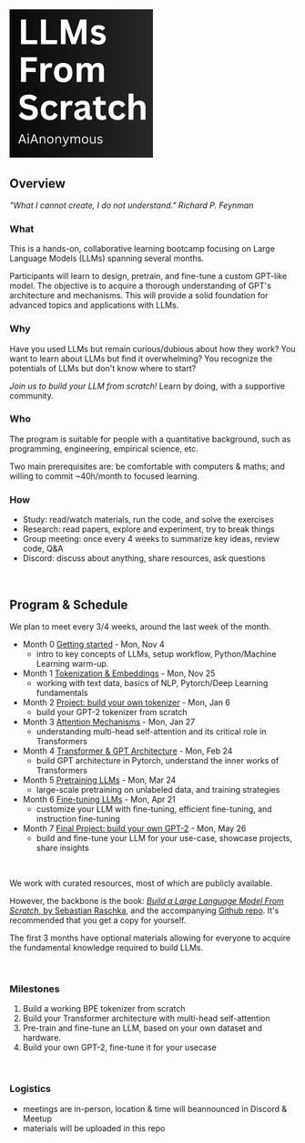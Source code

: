 
<img src="Supporting/Images/course_logo.png" alt="LLMs From Scratch" width="50%">

<br>

## Overview
*"What I cannot create, I do not understand." Richard P. Feynman*

### What
This is a hands-on, collaborative learning bootcamp focusing on Large Language Models (LLMs) spanning several months. 

Participants will learn to design, pretrain, and fine-tune a custom GPT-like model. The objective is to acquire a thorough understanding of GPT's architecture and mechanisms. This will provide a solid foundation for advanced topics and applications with LLMs.

### Why
Have you used LLMs but remain curious/dubious about how they work?
You want to learn about LLMs but find it overwhelming?
You recognize the potentials of LLMs but don't know where to start?

*Join us to build your LLM from scratch!* Learn by doing, with a supportive community.

### Who
The program is suitable for people with a quantitative background, such as programming, engineering, empirical science, etc. 

Two main prerequisites are: be comfortable with computers & maths; and willing to commit ~40h/month to focused learning.

### How
- Study: read/watch materials, run the code, and solve the exercises
- Research: read papers, explore and experiment, try to break things
- Group meeting: once every 4 weeks to summarize key ideas, review code, Q&A
- Discord: discuss about anything, share resources, ask questions

<br>

## Program & Schedule 

We plan to meet every 3/4 weeks, around the last week of the month.
- Month 0 [Getting started](Meeting-0/README.md) - Mon, Nov 4
  - intro to key concepts of LLMs, setup workflow, Python/Machine Learning warm-up.
- Month 1 [Tokenization & Embeddings](Meeting-1/README.md) - Mon, Nov 25
  - working with text data, basics of NLP, Pytorch/Deep Learning fundamentals
- Month 2 [Project: build your own tokenizer](Meeting-2/README.md) - Mon, Jan 6
  - build your GPT-2 tokenizer from scratch
- Month 3 [Attention Mechanisms](Meeting-3/README.md) - Mon, Jan 27
  - understanding multi-head self-attention and its critical role in Transformers
- Month 4 [Transformer & GPT Architecture](Meeting-4/README.md) - Mon, Feb 24
  - build GPT architecture in Pytorch, understand the inner works of Transformers
- Month 5 [Pretraining LLMs](Meeting-5/README.md) - Mon, Mar 24
  - large-scale pretraining on unlabeled data, and training strategies
- Month 6 [Fine-tuning LLMs](Meeting-6/README.md) - Mon, Apr 21
  - customize your LLM with fine-tuning, efficient fine-tuning, and instruction fine-tuning
- Month 7 [Final Project: build your own GPT-2](Meeting-7/README.md) - Mon, May 26
  - build and fine-tune your LLM for your use-case, showcase projects, share insights

<br>

We work with curated resources, most of which are publicly available. 

However, the backbone is the book: [*Build a Large Language Model From Scratch*, by Sebastian Raschka](https://www.manning.com/books/build-a-large-language-model-from-scratch), and the accompanying [Github repo](https://github.com/rasbt/LLMs-from-scratch). It's recommended that you get a copy for yourself.

The first 3 months have optional materials allowing for everyone to acquire the fundamental knowledge required to build LLMs.

<br>

### Milestones
1) Build a working BPE tokenizer from scratch
2) Build your Transformer architecture with multi-head self-attention
3) Pre-train and fine-tune an LLM, based on your own dataset and hardware.
4) Build your own GPT-2, fine-tune it for your usecase

<br>

### Logistics
- meetings are in-person, location & time will beannounced in Discord & Meetup
- materials will be uploaded in this repo